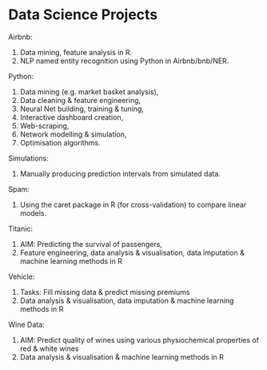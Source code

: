 # Data Science Projects

Airbnb:
1. Data mining, feature analysis in R.
2. NLP named entity recognition using Python in Airbnb/bnb/NER.

Python:
1. Data mining (e.g. market basket analysis),
2. Data cleaning & feature engineering,
3. Neural Net building, training & tuning,
4. Interactive dashboard creation,
5. Web-scraping,
6. Network modelling & simulation,
7. Optimisation algorithms.

Simulations:
1. Manually producing prediction intervals from simulated data.

Spam:
1. Using the caret package in R (for cross-validation) to compare linear models.

Titanic:
1. AIM: Predicting the survival of passengers,
2. Feature engineering, data analysis & visualisation, data imputation & machine learning methods in R

Vehicle:
1. Tasks: Fill missing data & predict missing premiums
2. Data analysis & visualisation, data imputation & machine learning methods in R

Wine Data:
1. AIM: Predict quality of wines using various physiochemical properties of red & white wines
2. Data analysis & visualisation & machine learning methods in R
